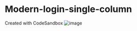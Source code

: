 # Modern-login-single-column
Created with CodeSandbox
![image](https://user-images.githubusercontent.com/50348300/173359406-101b6664-c904-4a8c-b672-fed8692302d7.png)


